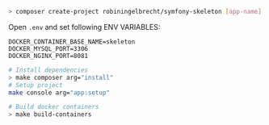 ```bash
> composer create-project robiningelbrecht/symfony-skeleton [app-name] --no-install --ignore-platform-reqs
```

Open `.env` and set following ENV VARIABLES:

```
DOCKER_CONTAINER_BASE_NAME=skeleton
DOCKER_MYSQL_PORT=3306
DOCKER_NGINX_PORT=8081
```

```bash
# Install dependencies
> make composer arg="install"
# Setup project
make console arg="app:setup"
```

```bash
# Build docker containers
> make build-containers
```
